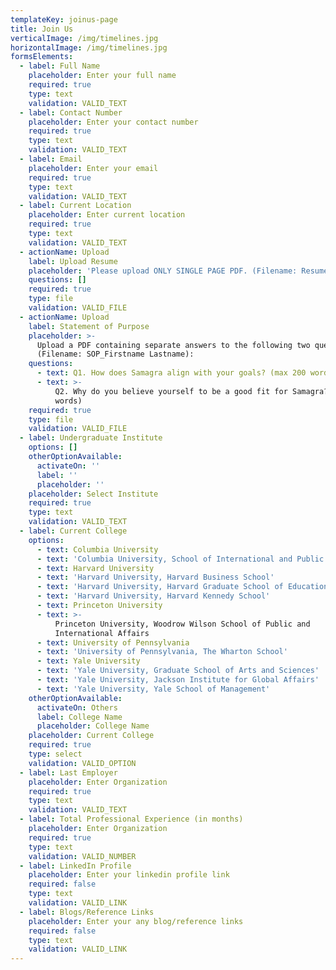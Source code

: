 ```yaml
---
templateKey: joinus-page
title: Join Us
verticalImage: /img/timelines.jpg
horizontalImage: /img/timelines.jpg
formsElements:
  - label: Full Name
    placeholder: Enter your full name
    required: true
    type: text
    validation: VALID_TEXT
  - label: Contact Number
    placeholder: Enter your contact number
    required: true
    type: text
    validation: VALID_TEXT
  - label: Email
    placeholder: Enter your email
    required: true
    type: text
    validation: VALID_TEXT
  - label: Current Location
    placeholder: Enter current location
    required: true
    type: text
    validation: VALID_TEXT
  - actionName: Upload
    label: Upload Resume
    placeholder: 'Please upload ONLY SINGLE PAGE PDF. (Filename: Resume_Firstname Lastname)'
    questions: []
    required: true
    type: file
    validation: VALID_FILE
  - actionName: Upload
    label: Statement of Purpose
    placeholder: >-
      Upload a PDF containing separate answers to the following two questions
      (Filename: SOP_Firstname Lastname):
    questions:
      - text: Q1. How does Samagra align with your goals? (max 200 words)
      - text: >-
          Q2. Why do you believe yourself to be a good fit for Samagra? (max 300
          words)
    required: true
    type: file
    validation: VALID_FILE
  - label: Undergraduate Institute
    options: []
    otherOptionAvailable:
      activateOn: ''
      label: ''
      placeholder: ''
    placeholder: Select Institute
    required: true
    type: text
    validation: VALID_TEXT
  - label: Current College
    options:
      - text: Columbia University
      - text: 'Columbia University, School of International and Public Affairs'
      - text: Harvard University
      - text: 'Harvard University, Harvard Business School'
      - text: 'Harvard University, Harvard Graduate School of Education'
      - text: 'Harvard University, Harvard Kennedy School'
      - text: Princeton University
      - text: >-
          Princeton University, Woodrow Wilson School of Public and
          International Affairs
      - text: University of Pennsylvania
      - text: 'University of Pennsylvania, The Wharton School'
      - text: Yale University
      - text: 'Yale University, Graduate School of Arts and Sciences'
      - text: 'Yale University, Jackson Institute for Global Affairs'
      - text: 'Yale University, Yale School of Management'
    otherOptionAvailable:
      activateOn: Others
      label: College Name
      placeholder: College Name
    placeholder: Current College
    required: true
    type: select
    validation: VALID_OPTION
  - label: Last Employer
    placeholder: Enter Organization
    required: true
    type: text
    validation: VALID_TEXT
  - label: Total Professional Experience (in months)
    placeholder: Enter Organization
    required: true
    type: text
    validation: VALID_NUMBER
  - label: LinkedIn Profile
    placeholder: Enter your linkedin profile link
    required: false
    type: text
    validation: VALID_LINK
  - label: Blogs/Reference Links
    placeholder: Enter your any blog/reference links
    required: false
    type: text
    validation: VALID_LINK
---
```


